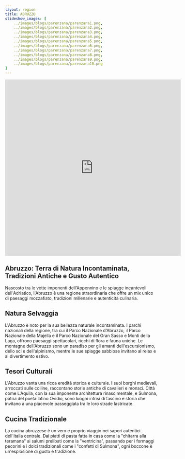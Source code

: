 ```yaml
---
layout: region
title: ABRUZZO
slideshow_images: [
    ../images/blogs/parenzana/parenzana1.png,
    ../images/blogs/parenzana/parenzana2.png,
    ../images/blogs/parenzana/parenzana3.png,
    ../images/blogs/parenzana/parenzana4.png,
    ../images/blogs/parenzana/parenzana5.png,
    ../images/blogs/parenzana/parenzana6.png,
    ../images/blogs/parenzana/parenzana7.png,
    ../images/blogs/parenzana/parenzana8.png,
    ../images/blogs/parenzana/parenzana9.png,
    ../images/blogs/parenzana/parenzana10.png
]
---
```


<div class="maps-container">
    <iframe src="https://www.komoot.com/it-it/collection/2622662/embed" width="580" height="580" frameborder="0" scrolling="no"></iframe>
</div>

## Abruzzo: Terra di Natura Incontaminata, Tradizioni Antiche e Gusto Autentico

Nascosto tra le vette imponenti dell'Appennino e le spiagge incantevoli dell'Adriatico, l'Abruzzo è una regione straordinaria che offre un mix unico di paesaggi mozzafiato, tradizioni millenarie e autenticità culinaria.

## Natura Selvaggia

L'Abruzzo è noto per la sua bellezza naturale incontaminata. I parchi nazionali della regione, tra cui il Parco Nazionale d'Abruzzo, il Parco Nazionale della Majella e il Parco Nazionale del Gran Sasso e Monti della Laga, offrono paesaggi spettacolari, ricchi di flora e fauna uniche. Le montagne dell'Abruzzo sono un paradiso per gli amanti dell'escursionismo, dello sci e dell'alpinismo, mentre le sue spiagge sabbiose invitano al relax e al divertimento estivo.

## Tesori Culturali

L'Abruzzo vanta una ricca eredità storica e culturale. I suoi borghi medievali, arroccati sulle colline, raccontano storie antiche di cavalieri e monaci. Città come L'Aquila, con la sua imponente architettura rinascimentale, e Sulmona, patria del poeta latino Ovidio, sono luoghi intrisi di fascino e storia che invitano a una piacevole passeggiata tra le loro strade lastricate.

## Cucina Tradizionale

La cucina abruzzese è un vero e proprio viaggio nei sapori autentici dell'Italia centrale. Dai piatti di pasta fatta in casa come la "chitarra alla teramana" ai salumi prelibati come la "ventricina", passando per i formaggi pecorini e i dolci tradizionali come i "confetti di Sulmona", ogni boccone è un'esplosione di gusto e tradizione.
